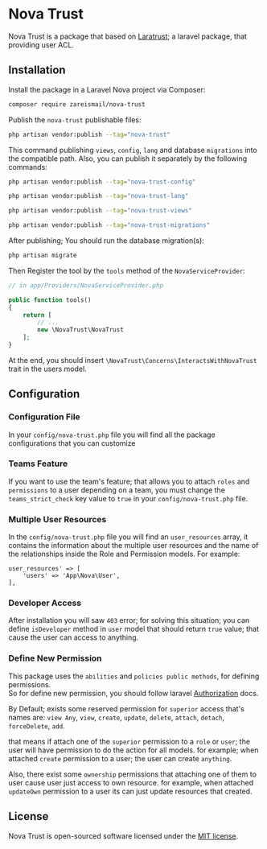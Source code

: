 # Nova Trust

Nova Trust is a package that based on [Laratrust](https://laratrust.santigarcor.me); a laravel package, that providing user ACL.

## Installation

Install the package in a Laravel Nova project via Composer:

```bash
composer require zareismail/nova-trust
```

Publish the `nova-trust` publishable files:

```bash
php artisan vendor:publish --tag="nova-trust"
```

This command publishing `views`, `config`, `lang` and database `migrations` into the compatible path.
Also, you can publish it separately by the following commands:

```bash
php artisan vendor:publish --tag="nova-trust-config"
```

```bash
php artisan vendor:publish --tag="nova-trust-lang"
```

```bash
php artisan vendor:publish --tag="nova-trust-views"
```

```bash
php artisan vendor:publish --tag="nova-trust-migrations"
```

After publishing; You should run the database migration(s):

```bash
php artisan migrate
```

Then Register the tool by the `tools` method of the `NovaServiceProvider`:

```php
// in app/Providers/NovaServiceProvider.php

public function tools()
{
    return [
        // ...
        new \NovaTrust\NovaTrust
    ];
}
```

At the end, you should insert `\NovaTrust\Concerns\InteractsWithNovaTrust` trait in the users model.

## Configuration

### Configuration File

In your `config/nova-trust.php` file you will find all the package configurations that you can customize

### Teams Feature

If you want to use the team's feature; that allows you to attach `roles` and `permissions` to a user depending on a team, you must change the `teams_strict_check` key value to `true` in your `config/nova-trust.php` file.

### Multiple User Resources

In the `config/nova-trust.php` file you will find an `user_resources` array, it contains the information about the multiple user resources and the name of the relationships inside the Role and Permission models. For example:

```'
user_resources' => [
    'users' => 'App\Nova\User',
],
```

### Developer Access

After installation you will saw `403` error; for solving this situation; you can define `isDeveloper` method in `user` model that should return `true` value; that cause the user can access to anything.

### Define New Permission

This package uses the `abilities` and `policies public methods`, for defining permissions.  
So for define new permission, you should follow laravel [Authorization](https://laravel.com/docs/5.8/authorization) docs.

By Default; exists some reserved permission for `superior` access that's names are:
`view Any`, `view`, `create`, `update`, `delete`, `attach`, `detach`, `forceDelete`, `add`.

that means if attach one of the `superior` permission to a `role` or `user`; the user will have permission to do the action for all models.
for example; when attached `create` permission to a user; the user can create `anything`.

Also, there exist some `ownership` permissions that attaching one of them to user cause user just access to own resource. for example, when attached `updateOwn` permission to a user its can just update resources that created.

## License

Nova Trust is open-sourced software licensed under the [MIT license](LICENSE.md).
